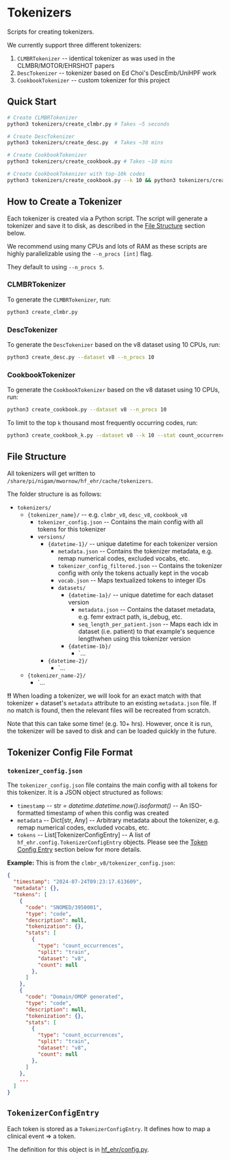 # Tokenizers

Scripts for creating tokenizers.

We currently support three different tokenizers:
1. `CLMBRTokenizer` -- identical tokenizer as was used in the CLMBR/MOTOR/EHRSHOT papers
2. `DescTokenizer` -- tokenizer based on Ed Choi's DescEmb/UniHPF work
3. `CookbookTokenizer` -- custom tokenizer for this project

## Quick Start

```bash
# Create CLMBRTokenizer
python3 tokenizers/create_clmbr.py # Takes ~5 seconds

# Create DescTokenizer
python3 tokenizers/create_desc.py  # Takes ~30 mins

# Create CookbookTokenizer
python3 tokenizers/create_cookbook.py # Takes ~10 mins

# Create CookbookTokenizer with top-10k codes
python3 tokenizers/create_cookbook.py --k 10 && python3 tokenizers/create_cookbook_k.py --k 10 # Takes ~1 mins
```

## How to Create a Tokenizer

Each tokenizer is created via a Python script. The script will generate a tokenizer and save it to disk, as described in the [File Structure](#file-structure) section below.

We recommend using many CPUs and lots of RAM as these scripts are highly parallelizable using the `--n_procs [int]` flag. 

They default to using `--n_procs 5`.

### CLMBRTokenizer

To generate the `CLMBRTokenizer`, run:

```bash
python3 create_clmbr.py
```

### DescTokenizer

To generate the `DescTokenizer` based on the v8 dataset using 10 CPUs, run:

```bash
python3 create_desc.py --dataset v8 --n_procs 10
```

### CookbookTokenizer

To generate the `CookbookTokenizer` based on the v8 dataset using 10 CPUs, run:

```bash
python3 create_cookbook.py --dataset v8 --n_procs 10
```

To limit to the top `k` thousand most frequently occurring codes, run:

```bash
python3 create_cookbook_k.py --dataset v8 --k 10 --stat count_occurrences
```

## File Structure

All tokenizers will get written to `/share/pi/nigam/mwornow/hf_ehr/cache/tokenizers`. 

The folder structure is as follows:

* `tokenizers/`
    * `{tokenizer_name}/` -- e.g. `clmbr_v8`, `desc_v8`, `cookbook_v8`
        * `tokenizer_config.json` -- Contains the main config with all tokens for this tokenizer
        * `versions/`
            * `{datetime-1}/` -- unique datetime for each tokenizer version
                * `metadata.json` -- Contains the tokenizer metadata, e.g. remap numerical codes, excluded vocabs, etc.
                * `tokenizer_config_filtered.json` -- Contains the tokenizer config with only the tokens actually kept in the vocab
                * `vocab.json` -- Maps textualized tokens to integer IDs
                * `datasets/`
                    * `{datetime-1a}/` -- unique datetime for each dataset version
                        * `metadata.json` -- Contains the dataset metadata, e.g. femr extract path, is_debug, etc.
                        * `seq_length_per_patient.json` -- Maps each idx in dataset (i.e. patient) to that example's sequence lengthwhen using this tokenizer version
                    * `{datetime-1b}/`
                        * `...
            * `{datetime-2}/`
                * `...
    * `{tokenizer_name-2}/`
        * `...

**!!** When loading a tokenizer, we will look for an exact match with that tokenizer + dataset's `metadata` attribute to an existing `metadata.json` file. If no match is found, then the relevant files will be recreated from scratch. 

Note that this can take some time! (e.g. 10+ hrs). However, once it is run, the tokenizer will be saved to disk and can be loaded quickly in the future.

## Tokenizer Config File Format

### `tokenizer_config.json`

The `tokenizer_config.json` file contains the main config with all tokens for this tokenizer. It is a JSON object structured as follows:

* `timestamp` -- str *= datetime.datetime.now().isoformat()* -- An ISO-formatted timestamp of when this config was created
* `metadata` -- Dict[str, Any] -- Arbitrary metadata about the tokenizer, e.g. remap numerical codes, excluded vocabs, etc.
* `tokens` -- List[TokenizerConfigEntry] -- A list of `hf_ehr.config.TokenizerConfigEntry` objects. Please see the [Token Config Entry](#token-config-entry) section below for more details.

**Example:** This is from the `clmbr_v8/tokenizer_config.json`:

```json
{
  "timestamp": "2024-07-24T09:23:17.613609",
  "metadata": {},
  "tokens": [
    {
      "code": "SNOMED/3950001",
      "type": "code",
      "description": null,
      "tokenization": {},
      "stats": [
        {
          "type": "count_occurrences",
          "split": "train",
          "dataset": "v8",
          "count": null
        },
      ]
    },
    {
      "code": "Domain/OMOP generated",
      "type": "code",
      "description": null,
      "tokenization": {},
      "stats": [
        {
          "type": "count_occurrences",
          "split": "train",
          "dataset": "v8",
          "count": null
        },
      ]
    },
    ...
  ]
}
```

## `TokenizerConfigEntry`

Each token is stored as a `TokenizerConfigEntry`. It defines how to map a clinical event => a token. 

The definition for this object is in [hf_ehr/config.py](hf_ehr/config.py).